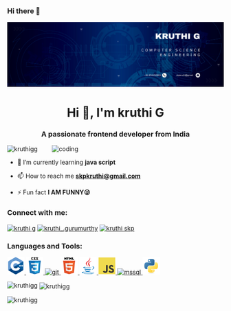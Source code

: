 ### Hi there 👋

![logo](https://github.com/Kruthigg/desktop-tutorial/blob/main/Navy%20And%20White%20Geometric%20Technology%20%20LinkedIn%20Banner%20(4).png)
<h1 align="center">Hi 👋, I'm kruthi G</h1>
<h3 align="center">A passionate frontend developer from India</h3>
<img align="right" alt="coding" width="400" src="https://user-images.githubusercontent.com/113302094/211284885-f4291eef-88a6-48cb-a06e-28c3481a75b0.gif">
<p align="left"> <img src="https://komarev.com/ghpvc/?username=kruthigg&label=Profile%20views&color=0e75b6&style=flat" alt="kruthigg" /> </p>

- 🌱 I’m currently learning **java script**

- 📫 How to reach me **skpkruthi@gmail.com**

- ⚡ Fun fact **I AM FUNNY😜**

<h3 align="left">Connect with me:</h3>
<p align="left">
<a href="https://linkedin.com/in/kruthi g" target="blank"><img align="center" src="https://raw.githubusercontent.com/rahuldkjain/github-profile-readme-generator/master/src/images/icons/Social/linked-in-alt.svg" alt="kruthi g" height="30" width="40" /></a>
<a href="https://instagram.com/kruthi_.gurumurthy" target="blank"><img align="center" src="https://raw.githubusercontent.com/rahuldkjain/github-profile-readme-generator/master/src/images/icons/Social/instagram.svg" alt="kruthi_.gurumurthy" height="30" width="40" /></a>
<a href="https://www.hackerrank.com/kruthi skp" target="blank"><img align="center" src="https://raw.githubusercontent.com/rahuldkjain/github-profile-readme-generator/master/src/images/icons/Social/hackerrank.svg" alt="kruthi skp" height="30" width="40" /></a>
</p>

<h3 align="left">Languages and Tools:</h3>
<p align="left"> <a href="https://www.w3schools.com/cpp/" target="_blank" rel="noreferrer"> <img src="https://raw.githubusercontent.com/devicons/devicon/master/icons/cplusplus/cplusplus-original.svg" alt="cplusplus" width="40" height="40"/> </a> <a href="https://www.w3schools.com/css/" target="_blank" rel="noreferrer"> <img src="https://raw.githubusercontent.com/devicons/devicon/master/icons/css3/css3-original-wordmark.svg" alt="css3" width="40" height="40"/> </a> <a href="https://git-scm.com/" target="_blank" rel="noreferrer"> <img src="https://www.vectorlogo.zone/logos/git-scm/git-scm-icon.svg" alt="git" width="40" height="40"/> </a> <a href="https://www.w3.org/html/" target="_blank" rel="noreferrer"> <img src="https://raw.githubusercontent.com/devicons/devicon/master/icons/html5/html5-original-wordmark.svg" alt="html5" width="40" height="40"/> </a> <a href="https://www.java.com" target="_blank" rel="noreferrer"> <img src="https://raw.githubusercontent.com/devicons/devicon/master/icons/java/java-original.svg" alt="java" width="40" height="40"/> </a> <a href="https://developer.mozilla.org/en-US/docs/Web/JavaScript" target="_blank" rel="noreferrer"> <img src="https://raw.githubusercontent.com/devicons/devicon/master/icons/javascript/javascript-original.svg" alt="javascript" width="40" height="40"/> </a> <a href="https://www.microsoft.com/en-us/sql-server" target="_blank" rel="noreferrer"> <img src="https://www.svgrepo.com/show/303229/microsoft-sql-server-logo.svg" alt="mssql" width="40" height="40"/> </a> <a href="https://www.python.org" target="_blank" rel="noreferrer"> <img src="https://raw.githubusercontent.com/devicons/devicon/master/icons/python/python-original.svg" alt="python" width="40" height="40"/> </a> </p>

<p><img align="left" src="https://github-readme-stats.vercel.app/api/top-langs?username=kruthigg&show_icons=true&locale=en&layout=compact" alt="kruthigg" /></p>

<p>&nbsp;<img align="center" src="https://github-readme-stats.vercel.app/api?username=kruthigg&show_icons=true&locale=en" alt="kruthigg" /></p>

<p><img align="center" src="https://github-readme-streak-stats.herokuapp.com/?user=kruthigg&" alt="kruthigg" /></p>


